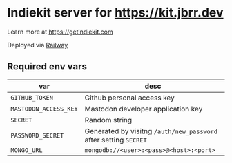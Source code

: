 # Indiekit server for https://kit.jbrr.dev

Learn more at <https://getindiekit.com>

Deployed via [Railway](https://railway.app)

## Required env vars

| var | desc |
| --- | --- |
| `GITHUB_TOKEN` | Github personal access key |
| `MASTODON_ACCESS_KEY` | Mastodon developer application key |
| `SECRET` | Random string |
| `PASSWORD_SECRET` | Generated by visitng `/auth/new_password` after setting `SECRET` |
| `MONGO_URL` | `mongodb://<user>:<pass>@<host>:<port>` |